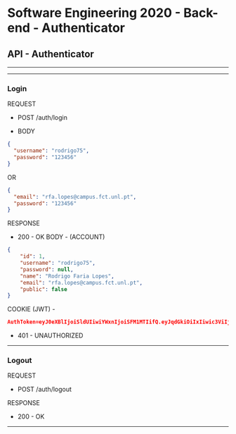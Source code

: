 # Software Engineering 2020 - Back-end - Authenticator

## API - Authenticator

---

---

### Login

REQUEST

- POST /auth/login

- BODY
```json
{
  "username": "rodrigo75",
  "password": "123456"
}
```

OR

```json
{
  "email": "rfa.lopes@campus.fct.unl.pt",
  "password": "123456"
}
```

RESPONSE

- 200 - OK
BODY - (ACCOUNT)
```json
{
    "id": 1,
    "username": "rodrigo75",
    "password": null,
    "name": "Rodrigo Faria Lopes",
    "email": "rfa.lopes@campus.fct.unl.pt",
    "public": false
}
```
COOKIE (JWT) - 
```json
AuthToken=eyJ0eXBlIjoiSldUIiwiYWxnIjoiSFM1MTIifQ.eyJqdGkiOiIxIiwic3ViIjoiQXV0aGVudGljYXRpb24iLCJleHAiOjE1ODk5NjcyMTgsImlhdCI6MTU4OTk2NjYxOH0.3h012aZ_s8rN5DzVBhcf_984TDW1dtG4nWE1PZqbNknBUDbhFrWLxqP4tVsBzZI_KG1eYxII22BPBB-WT2NR9g
```

- 401 - UNAUTHORIZED

---

### Logout

REQUEST

- POST /auth/logout

RESPONSE

- 200 - OK

---
